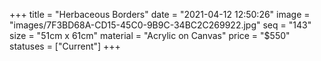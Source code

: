 +++
title = "Herbaceous Borders"
date = "2021-04-12 12:50:26"
image = "images/7F3BD68A-CD15-45C0-9B9C-34BC2C269922.jpg"
seq = "143"
size = "51cm x 61cm"
material = "Acrylic on Canvas"
price = "$550"
statuses = ["Current"]
+++
